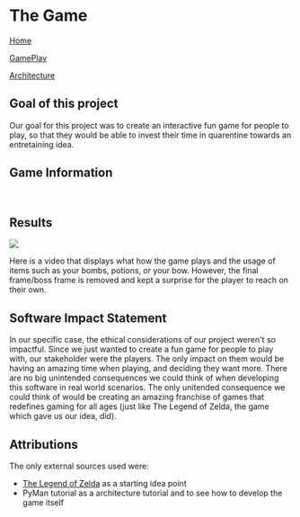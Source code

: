 # The Game

[Home](https://sd2020spring.github.io/Medieval-Quest/)

[GamePlay](https://sd2020spring.github.io/Medieval-Quest/GamePlay/)

[Architecture](https://sd2020spring.github.io/Medieval-Quest/Architecture/)

## Goal of this project

Our goal for this project was to create an interactive fun game for people to play, so that they would be able to invest their time in quarentine towards an entretaining idea.

## Game Information

<br>

## Results 
[![](http://img.youtube.com/vi/gs-uSgbGnQo/0.jpg)](http://www.youtube.com/watch?v=gs-uSgbGnQo "")

Here is a video that displays what how the game plays and the usage of items such as your bombs, potions, or your bow. 
However, the final frame/boss frame is removed and kept a surprise for the player to reach on their own.
<br>

## Software Impact Statement 
In our specific case, the ethical considerations of our project weren't so impactful. Since we just wanted to create a fun game for people to play with, our stakeholder were the players. The only impact on them would be having an amazing time when playing, and deciding they want more. There are no big unintended consequences we could think of when developing this software in real world scenarios. The only unitended consequence we could think of would be creating an amazing franchise of games that redefines gaming for all ages (just like The Legend of Zelda, the game which gave us our idea, did).

## Attributions
The only external sources used were:
- <a href="https://en.wikipedia.org/wiki/The_Legend_of_Zelda">The Legend of Zelda</a> as a starting idea point <br>
- PyMan tutorial as a architecture tutorial and to see how to develop the game itself
